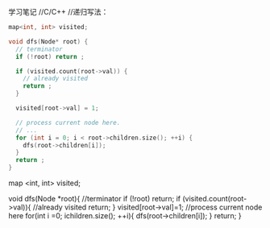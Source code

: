 学习笔记
//C/C++
//递归写法：
```c++
map<int, int> visited;

void dfs(Node* root) {
  // terminator
  if (!root) return ;

  if (visited.count(root->val)) {
    // already visited
    return ;
  }

  visited[root->val] = 1;

  // process current node here. 
  // ...
  for (int i = 0; i < root->children.size(); ++i) {
    dfs(root->children[i]);
  }
  return ;
}
```
map <int, int> visited;

void dfs(Node *root){
    //terminator
    if (!root) return;
    if (visited.count(root->val)){
        //already visited
        return;
    }
    visited[root->val]=1;
    //process current node here
    for(int i =0; i<root->children.size(); ++i){
        dfs(root->children[i]);
    }
    return;
}
